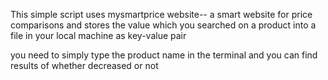 This simple script uses mysmartprice website-- a smart website for price comparisons and stores the value which you searched on a product into a file in your local machine as key-value pair 
  
  you need to simply type the product name in the terminal and you can find results of whether decreased or not
